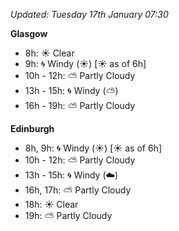 *Updated: Tuesday 17th January 07:30*

**Glasgow**

* 8h: :sunny: Clear
* 9h: :cyclone: Windy (:sunny:) [:sunny: as of 6h]
* 10h - 12h: :partly_sunny: Partly Cloudy
* 13h - 15h: :cyclone: Windy (:partly_sunny:)
* 16h - 19h: :partly_sunny: Partly Cloudy

**Edinburgh**

* 8h, 9h: :cyclone: Windy (:sunny:) [:sunny: as of 6h]
* 10h - 12h: :partly_sunny: Partly Cloudy
* 13h - 15h: :cyclone: Windy (:cloud:)
* 16h, 17h: :partly_sunny: Partly Cloudy
* 18h: :sunny: Clear
* 19h: :partly_sunny: Partly Cloudy
